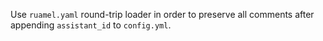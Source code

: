 Use `ruamel.yaml` round-trip loader in order to preserve all comments after appending `assistant_id` to `config.yml`.